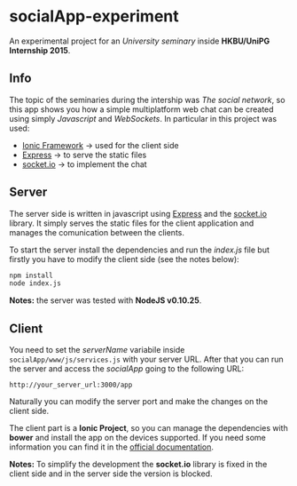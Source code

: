 # socialApp-experiment
An experimental project for an *University seminary* inside **HKBU/UniPG Internship 2015**.

## Info

The topic of the seminaries during the intership was *The social network*, so this app shows you how a simple multiplatform web chat can be created using simply *Javascript* and *WebSockets*. In particular in this project was used:

* [Ionic Framework](http://ionicframework.com/) -> used for the client side
* [Express](http://expressjs.com/) -> to serve the static files
* [socket.io](http://socket.io/) -> to implement the chat

## Server

The server side is written in javascript using [Express](http://expressjs.com/) and the [socket.io](http://socket.io/) library. It simply serves the static files for the client application and manages the comunication between the clients.

To start the server install the dependencies and run the *index.js* file but firstly you have to modify the client side (see the notes below):

```bash
npm install
node index.js
```

**Notes:** the server was tested with **NodeJS v0.10.25**.

## Client

You need to set the *serverName* variabile inside `socialApp/www/js/services.js` with your server URL. After that you can run the server and access the *socialApp* going to the following URL:

```
http://your_server_url:3000/app
```

Naturally you can modify the server port and make the changes on the client side.

The client part is a **Ionic Project**, so you can manage the dependencies with **bower** and install the app on the devices supported. If you need some information you can find it in the [official documentation](http://ionicframework.com/docs/cli/).

**Notes:** To simplify the development the **socket.io** library is fixed in the client side and in the server side the version is blocked.

